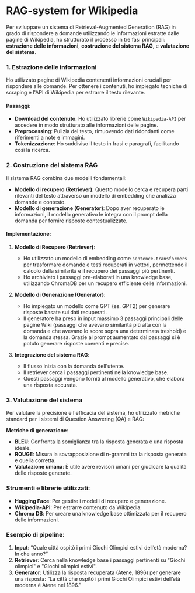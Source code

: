 # RAG-system for Wikipedia


Per sviluppare un sistema di Retrieval-Augmented Generation (RAG) in grado di rispondere a domande utilizzando le informazioni estratte dalle pagine di Wikipedia, ho strutturato il processo in tre fasi principali: **estrazione delle informazioni**, **costruzione del sistema RAG**, e **valutazione del sistema**.

### 1. Estrazione delle informazioni

Ho utilizzato pagine di Wikipedia contenenti informazioni cruciali per rispondere alle domande. Per ottenere i contenuti, ho impiegato tecniche di scraping e l'API di Wikipedia per estrarre il testo rilevante.

#### Passaggi:
- **Download del contenuto**: Ho utilizzato librerie come `Wikipedia-API` per accedere in modo strutturato alle informazioni delle pagine.
- **Preprocessing**: Pulizia del testo, rimuovendo dati ridondanti come riferimenti a note e immagini.
- **Tokenizzazione**: Ho suddiviso il testo in frasi e paragrafi, facilitando così la ricerca.

### 2. Costruzione del sistema RAG

Il sistema RAG combina due modelli fondamentali:
- **Modello di recupero (Retriever)**: Questo modello cerca e recupera parti rilevanti del testo attraverso un modello di embedding che analizza domande e contesto.
- **Modello di generazione (Generator)**: Dopo aver recuperato le informazioni, il modello generativo le integra con il prompt della domanda per fornire risposte contestualizzate.

#### Implementazione:

1. **Modello di Recupero (Retriever)**:
   - Ho utilizzato un modello di embedding come `sentence-transformers` per trasformare domande e testi recuperati in vettori, permettendo il calcolo della similarità e il recupero dei passaggi più pertinenti.
   - Ho archiviato i passaggi pre-elaborati in una knowledge base, utilizzando ChromaDB per un recupero efficiente delle informazioni.

2. **Modello di Generazione (Generator)**:
   - Ho impiegato un modello come GPT (es. GPT2) per generare risposte basate sui dati recuperati.
   - Il generatore ha preso in input massimo 3 passaggi principali delle pagine Wiki (passaggi che avevano similarità più alta con la domanda e che avevano lo score sopra una determinata treshold) e la domanda stessa. Grazie al prompt aumentato dai passaggi si è potuto generare risposte coerenti e precise.

3. **Integrazione del sistema RAG**:
   - Il flusso inizia con la domanda dell'utente.
   - Il retriever cerca i passaggi pertinenti nella knowledge base.
   - Questi passaggi vengono forniti al modello generativo, che elabora una risposta accurata.



### 3. Valutazione del sistema

Per valutare la precisione e l'efficacia del sistema, ho utilizzato metriche standard per i sistemi di Question Answering (QA) e RAG:

**Metriche di generazione**:
   - **BLEU**: Confronta la somiglianza tra la risposta generata e una risposta ideale.
   - **ROUGE**: Misura la sovrapposizione di n-grammi tra la risposta generata e quella corretta.
   - **Valutazione umana**: È utile avere revisori umani per giudicare la qualità delle risposte generate.




### Strumenti e librerie utilizzati:
- **Hugging Face**: Per gestire i modelli di recupero e generazione.
- **Wikipedia-API**: Per estrarre contenuto da Wikipedia.
- **Chroma DB**: Per creare una knowledge base ottimizzata per il recupero delle informazioni.

### Esempio di pipeline:

1. **Input**: “Quale città ospitò i primi Giochi Olimpici estivi dell’età moderna? In che anno?”
2. **Retriever**: Cerca nella knowledge base i passaggi pertinenti su "Giochi olimpici" e "Giochi olimpici estivi".
3. **Generator**: Utilizza la risposta recuperata (Atene, 1896) per generare una risposta: “La città che ospitò i primi Giochi Olimpici estivi dell’età moderna è Atene nel 1896.”
